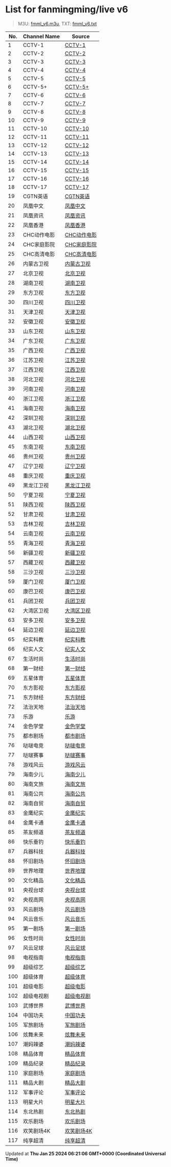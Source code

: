 # List for **fanmingming/live v6**

> M3U: [fmml_v6.m3u](/fmml_v6.m3u), TXT: [fmml_v6.txt](/txt/fmml_v6.txt)

| No.  | Channel Name | Source |
| --- | ------------ | --- |
| 1 | CCTV-1 | [CCTV-1](http://dbiptv.sn.chinamobile.com/PLTV/88888888/224/3221226231/1.m3u8) |
| 2 | CCTV-2 | [CCTV-2](http://dbiptv.sn.chinamobile.com/PLTV/88888888/224/3221226195/1.m3u8) |
| 3 | CCTV-3 | [CCTV-3](http://dbiptv.sn.chinamobile.com/PLTV/88888888/224/3221226397/1.m3u8) |
| 4 | CCTV-4 | [CCTV-4](http://dbiptv.sn.chinamobile.com/PLTV/88888888/224/3221226191/1.m3u8) |
| 5 | CCTV-5 | [CCTV-5](http://dbiptv.sn.chinamobile.com/PLTV/88888888/224/3221226395/1.m3u8) |
| 6 | CCTV-5+ | [CCTV-5+](http://dbiptv.sn.chinamobile.com/PLTV/88888888/224/3221225761/1.m3u8) |
| 7 | CCTV-6 | [CCTV-6](http://dbiptv.sn.chinamobile.com/PLTV/88888888/224/3221226011/1.m3u8) |
| 8 | CCTV-7 | [CCTV-7](http://dbiptv.sn.chinamobile.com/PLTV/88888888/224/3221226192/1.m3u8) |
| 9 | CCTV-8 | [CCTV-8](http://dbiptv.sn.chinamobile.com/PLTV/88888888/224/3221226391/1.m3u8) |
| 10 | CCTV-9 | [CCTV-9](http://dbiptv.sn.chinamobile.com/PLTV/88888888/224/3221226197/1.m3u8) |
| 11 | CCTV-10 | [CCTV-10](http://dbiptv.sn.chinamobile.com/PLTV/88888888/224/3221226189/1.m3u8) |
| 12 | CCTV-11 | [CCTV-11](http://dbiptv.sn.chinamobile.com/PLTV/88888888/224/3221226240/1.m3u8) |
| 13 | CCTV-12 | [CCTV-12](http://dbiptv.sn.chinamobile.com/PLTV/88888888/224/3221226190/1.m3u8) |
| 14 | CCTV-13 | [CCTV-13](http://dbiptv.sn.chinamobile.com/PLTV/88888888/224/3221226233/1.m3u8) |
| 15 | CCTV-14 | [CCTV-14](http://dbiptv.sn.chinamobile.com/PLTV/88888888/224/3221226193/1.m3u8) |
| 16 | CCTV-15 | [CCTV-15](http://dbiptv.sn.chinamobile.com/PLTV/88888888/224/3221225785/1.m3u8) |
| 17 | CCTV-16 | [CCTV-16](http://dbiptv.sn.chinamobile.com/PLTV/88888888/224/3221226921/1.m3u8) |
| 18 | CCTV-17 | [CCTV-17](http://dbiptv.sn.chinamobile.com/PLTV/88888888/224/3221226198/1.m3u8) |
| 19 | CGTN英语 | [CGTN英语](http://dbiptv.sn.chinamobile.com/PLTV/88888888/224/3221225745/1.m3u8) |
| 20 | 凤凰中文 | [凤凰中文](https://0472.org/hls/youzaiSB/fhzw.m3u8) |
| 21 | 凤凰资讯 | [凤凰资讯](https://0472.org/hls/youzaiSB/fhzx.m3u8) |
| 22 | 凤凰香港 | [凤凰香港](https://0472.org/hls/youzaiSB/fhhk.m3u8) |
| 23 | CHC动作电影 | [CHC动作电影](http://dbiptv.sn.chinamobile.com/PLTV/88888888/224/3221226465/1.m3u8) |
| 24 | CHC家庭影院 | [CHC家庭影院](http://dbiptv.sn.chinamobile.com/PLTV/88888888/224/3221226462/1.m3u8) |
| 25 | CHC高清电影 | [CHC高清电影](http://dbiptv.sn.chinamobile.com/PLTV/88888888/224/3221226463/1.m3u8) |
| 26 | 内蒙古卫视 | [内蒙古卫视](http://[2409:8087:1a01:df::7005]:80/ottrrs.hl.chinamobile.com/PLTV/88888888/224/3221225634/index.m3u8) |
| 27 | 北京卫视 | [北京卫视](http://dbiptv.sn.chinamobile.com/PLTV/88888888/224/3221225796/1.m3u8) |
| 28 | 湖南卫视 | [湖南卫视](http://dbiptv.sn.chinamobile.com/PLTV/88888888/224/3221225799/1.m3u8) |
| 29 | 东方卫视 | [东方卫视](http://dbiptv.sn.chinamobile.com/PLTV/88888888/224/3221225797/1.m3u8) |
| 30 | 四川卫视 | [四川卫视](http://[2409:8087:1a01:df::7005]:80/ottrrs.hl.chinamobile.com/PLTV/88888888/224/3221226338/index.m3u8) |
| 31 | 天津卫视 | [天津卫视](http://dbiptv.sn.chinamobile.com/PLTV/88888888/224/3221226204/1.m3u8) |
| 32 | 安徽卫视 | [安徽卫视](http://dbiptv.sn.chinamobile.com/PLTV/88888888/224/3221226196/1.m3u8) |
| 33 | 山东卫视 | [山东卫视](http://dbiptv.sn.chinamobile.com/PLTV/88888888/224/3221226209/1.m3u8) |
| 34 | 广东卫视 | [广东卫视](http://dbiptv.sn.chinamobile.com/PLTV/88888888/224/3221225803/1.m3u8) |
| 35 | 广西卫视 | [广西卫视](http://[2409:8087:1a01:df::7005]:80/ottrrs.hl.chinamobile.com/PLTV/88888888/224/3221226380/index.m3u8) |
| 36 | 江苏卫视 | [江苏卫视](http://dbiptv.sn.chinamobile.com/PLTV/88888888/224/3221225800/1.m3u8) |
| 37 | 江西卫视 | [江西卫视](http://[2409:8087:1a01:df::7005]:80/ottrrs.hl.chinamobile.com/PLTV/88888888/224/3221226344/index.m3u8) |
| 38 | 河北卫视 | [河北卫视](http://[2409:8087:1a01:df::7005]:80/ottrrs.hl.chinamobile.com/PLTV/88888888/224/3221226406/index.m3u8) |
| 39 | 河南卫视 | [河南卫视](http://[2409:8087:1a01:df::7005]:80/ottrrs.hl.chinamobile.com/PLTV/88888888/224/3221226480/index.m3u8) |
| 40 | 浙江卫视 | [浙江卫视](http://dbiptv.sn.chinamobile.com/PLTV/88888888/224/3221225798/1.m3u8) |
| 41 | 海南卫视 | [海南卫视](http://[2409:8087:1a01:df::7005]:80/ottrrs.hl.chinamobile.com/PLTV/88888888/224/3221226465/index.m3u8) |
| 42 | 深圳卫视 | [深圳卫视](http://dbiptv.sn.chinamobile.com/PLTV/88888888/224/3221225801/1.m3u8) |
| 43 | 湖北卫视 | [湖北卫视](http://dbiptv.sn.chinamobile.com/PLTV/88888888/224/3221226206/1.m3u8) |
| 44 | 山西卫视 | [山西卫视](http://[2409:8087:1a01:df::7005]:80//ottrrs.hl.chinamobile.com/PLTV/88888888/224/3221225624/index.m3u8) |
| 45 | 东南卫视 | [东南卫视](http://[2409:8087:1a01:df::7005]:80/ottrrs.hl.chinamobile.com/PLTV/88888888/224/3221226341/index.m3u8) |
| 46 | 贵州卫视 | [贵州卫视](http://[2409:8087:1a01:df::7005]:80/ottrrs.hl.chinamobile.com/PLTV/88888888/224/3221226474/index.m3u8) |
| 47 | 辽宁卫视 | [辽宁卫视](http://dbiptv.sn.chinamobile.com/PLTV/88888888/224/3221226201/1.m3u8) |
| 48 | 重庆卫视 | [重庆卫视](http://dbiptv.sn.chinamobile.com/PLTV/88888888/224/3221226202/1.m3u8) |
| 49 | 黑龙江卫视 | [黑龙江卫视](http://dbiptv.sn.chinamobile.com/PLTV/88888888/224/3221226010/1.m3u8) |
| 50 | 宁夏卫视 | [宁夏卫视](http://[2409:8087:1a01:df::7005]:80/ottrrs.hl.chinamobile.com/PLTV/88888888/224/3221225632/index.m3u8) |
| 51 | 陕西卫视 | [陕西卫视](http://[2409:8087:1a01:df::7005]:80/ottrrs.hl.chinamobile.com/PLTV/88888888/224/3221225625/index.m3u8) |
| 52 | 甘肃卫视 | [甘肃卫视](http://[2409:8087:1a01:df::7005]:80/ottrrs.hl.chinamobile.com/PLTV/88888888/224/3221225633/index.m3u8) |
| 53 | 吉林卫视 | [吉林卫视](http://[2409:8087:1a01:df::7005]:80/ottrrs.hl.chinamobile.com/PLTV/88888888/224/3221226397/index.m3u8) |
| 54 | 云南卫视 | [云南卫视](http://[2409:8087:1a01:df::7005]:80/ottrrs.hl.chinamobile.com/PLTV/88888888/224/3221226444/index.m3u8) |
| 55 | 青海卫视 | [青海卫视](http://[2409:8087:1a01:df::7005]:80/ottrrs.hl.chinamobile.com/PLTV/88888888/224/3221225628/index.m3u8) |
| 56 | 新疆卫视 | [新疆卫视](http://[2409:8087:1a01:df::7005]:80/ottrrs.hl.chinamobile.com/PLTV/88888888/224/3221225635/index.m3u8) |
| 57 | 西藏卫视 | [西藏卫视](http://dbiptv.sn.chinamobile.com/PLTV/88888888/224/3221226212/1.m3u8) |
| 58 | 三沙卫视 | [三沙卫视](http://[2409:8087:5e01:34::21]:6610/ZTE_CMS/08984400000000060000000000000319/index.m3u8?) |
| 59 | 厦门卫视 | [厦门卫视](http://[2409:8087:5e01:34::23]:6610/ZTE_CMS/00000001000000060000000000000193/index.m3u8?) |
| 60 | 康巴卫视 | [康巴卫视](http://[2409:8087:1a01:df::7005]:80/ottrrs.hl.chinamobile.com/PLTV/88888888/224/3221225660/index.m3u8) |
| 61 | 兵团卫视 | [兵团卫视](http://[2409:8087:1a01:df::7005]:80/ottrrs.hl.chinamobile.com/PLTV/88888888/224/3221226439/index.m3u8) |
| 62 | 大湾区卫视 | [大湾区卫视](http://[2409:8087:1a01:df::7005]:80/ottrrs.hl.chinamobile.com/PLTV/88888888/224/3221226442/index.m3u8) |
| 63 | 安多卫视 | [安多卫视](http://[2409:8087:1a01:df::7005]:80/ottrrs.hl.chinamobile.com/PLTV/88888888/224/3221225659/index.m3u8) |
| 64 | 延边卫视 | [延边卫视](http://[2409:8087:1a01:df::7005]:80/ottrrs.hl.chinamobile.com/PLTV/88888888/224/3221226516/index.m3u8) |
| 65 | 纪实科教 | [纪实科教](http://dbiptv.sn.chinamobile.com/PLTV/88888888/224/3221226232/1.m3u8) |
| 66 | 纪实人文 | [纪实人文](http://dbiptv.sn.chinamobile.com/PLTV/88888888/224/3221226230/1.m3u8) |
| 67 | 生活时尚 | [生活时尚](http://[2409:8087:1e03:21::2]:6060/cms001/ch00000090990000001199/index.m3u8) |
| 68 | 第一财经 | [第一财经](http://dbiptv.sn.chinamobile.com/PLTV/88888888/224/3221226966/1.m3u8) |
| 69 | 五星体育 | [五星体育](http://[2409:8087:1e03:21::2]:6060/cms001/ch00000090990000001018/index.m3u8) |
| 70 | 东方影视 | [东方影视](http://[2409:8087:1e03:21::2]:6060/cms001/ch00000090990000001016/index.m3u8) |
| 71 | 东方财经 | [东方财经](http://[2409:8087:1e03:21::2]:6060/cms001/ch00000090990000001318/index.m3u8) |
| 72 | 法治天地 | [法治天地](http://[2409:8087:1e03:21::2]:6060/cms001/ch00000090990000001195/index.m3u8) |
| 73 | 乐游 | [乐游](http://dbiptv.sn.chinamobile.com/PLTV/88888888/224/3221226580/1.m3u8) |
| 74 | 金色学堂 | [金色学堂](http://dbiptv.sn.chinamobile.com/PLTV/88888888/224/3221226994/1.m3u8) |
| 75 | 都市剧场 | [都市剧场](http://dbiptv.sn.chinamobile.com/PLTV/88888888/224/3221226581/1.m3u8) |
| 76 | 哒啵电竞 | [哒啵电竞](http://dbiptv.sn.chinamobile.com/PLTV/88888888/224/3221226951/1.m3u8) |
| 77 | 哒啵赛事 | [哒啵赛事](http://dbiptv.sn.chinamobile.com/PLTV/88888888/224/3221226954/1.m3u8) |
| 78 | 游戏风云 | [游戏风云](http://dbiptv.sn.chinamobile.com/PLTV/88888888/224/3221226579/1.m3u8) |
| 79 | 海南少儿 | [海南少儿](http://[2409:8087:5e01:34::21]:6610/ZTE_CMS/08984400000000060000000000000323/index.m3u8?) |
| 80 | 海南文旅 | [海南文旅](http://[2409:8087:5e01:34::21]:6610/ZTE_CMS/08984400000000060000000000000322/index.m3u8?) |
| 81 | 海南公共 | [海南公共](http://[2409:8087:5e01:34::21]:6610/ZTE_CMS/08984400000000060000000000000382/index.m3u8?) |
| 82 | 海南自贸 | [海南自贸](http://[2409:8087:5e01:34::21]:6610/ZTE_CMS/08984400000000060000000000000320/index.m3u8?) |
| 83 | 金鹰纪实 | [金鹰纪实](http://dbiptv.sn.chinamobile.com/PLTV/88888888/224/3221226351/1.m3u8) |
| 84 | 金鹰卡通 | [金鹰卡通](http://[2409:8087:1e03:21::2]:6060/cms001/ch00000090990000001098/index.m3u8?) |
| 85 | 茶友频道 | [茶友频道](http://dbiptv.sn.chinamobile.com/PLTV/88888888/224/3221226808/1.m3u8) |
| 86 | 快乐垂钓 | [快乐垂钓](http://dbiptv.sn.chinamobile.com/PLTV/88888888/224/3221226805/1.m3u8) |
| 87 | 兵器科技 | [兵器科技](http://dbiptv.sn.chinamobile.com/PLTV/88888888/224/3221226975/1.m3u8) |
| 88 | 怀旧剧场 | [怀旧剧场](http://dbiptv.sn.chinamobile.com/PLTV/88888893/224/3221226972/1.m3u8) |
| 89 | 世界地理 | [世界地理](http://dbiptv.sn.chinamobile.com/PLTV/88888888/224/3221226947/1.m3u8) |
| 90 | 文化精品 | [文化精品](http://dbiptv.sn.chinamobile.com/PLTV/88888888/224/3221226981/1.m3u8) |
| 91 | 央视台球 | [央视台球](http://dbiptv.sn.chinamobile.com/PLTV/88888888/224/3221226956/1.m3u8) |
| 92 | 央视高网 | [央视高网](http://dbiptv.sn.chinamobile.com/PLTV/88888888/224/3221226978/1.m3u8) |
| 93 | 风云剧场 | [风云剧场](http://dbiptv.sn.chinamobile.com/PLTV/88888888/224/3221226950/1.m3u8) |
| 94 | 风云音乐 | [风云音乐](http://dbiptv.sn.chinamobile.com/PLTV/88888888/224/3221226953/1.m3u8) |
| 95 | 第一剧场 | [第一剧场](http://dbiptv.sn.chinamobile.com/PLTV/88888888/224/3221226959/1.m3u8) |
| 96 | 女性时尚 | [女性时尚](http://dbiptv.sn.chinamobile.com/PLTV/88888888/224/3221226969/1.m3u8) |
| 97 | 风云足球 | [风云足球](http://dbiptv.sn.chinamobile.com/PLTV/88888888/224/3221226984/1.m3u8) |
| 98 | 电视指南 | [电视指南](http://dbiptv.sn.chinamobile.com/PLTV/88888888/224/3221226987/1.m3u8) |
| 99 | 超级综艺 | [超级综艺](http://dbiptv.sn.chinamobile.com/PLTV/88888888/224/3221226009/1.m3u8) |
| 100 | 超级体育 | [超级体育](http://[2409:8087:1a01:df::7005]:80/ottrrs.hl.chinamobile.com/PLTV/88888888/224/3221225715/index.m3u8) |
| 101 | 超级电影 | [超级电影](http://[2409:8087:1a01:df::7005]:80/ottrrs.hl.chinamobile.com/PLTV/88888888/224/3221225717/index.m3u8) |
| 102 | 超级电视剧 | [超级电视剧](http://[2409:8087:1a01:df::7005]:80/ottrrs.hl.chinamobile.com/PLTV/88888888/224/3221225716/index.m3u8) |
| 103 | 武博世界 | [武博世界](http://[2409:8087:2001:20:2800:0:df6e:eb19]:80/wh7f454c46tw2554338791_49940138/ott.mobaibox.com/PLTV/3/224/3221227533/index.m3u8) |
| 104 | 中国功夫 | [中国功夫](http://[2409:8087:2001:20:2800:0:df6e:eb19]:80/wh7f454c46tw1934355864_2070028581/ott.mobaibox.com/PLTV/3/224/3221227530/index.m3u8) |
| 105 | 军旅剧场 | [军旅剧场](http://[2409:8087:2001:20:2800:0:df6e:eb06]:80/wh7f454c46tw1807611386_-262631246/ott.mobaibox.com/PLTV/3/224/3221227603/index.m3u8) |
| 106 | 炫舞未来 | [炫舞未来](http://[2409:8087:2001:20:2800:0:df6e:eb09]:80/wh7f454c46tw2582593423_1721070986/ott.mobaibox.com/PLTV/3/224/3221227475/index.m3u8) |
| 107 | 潮妈辣婆 | [潮妈辣婆](http://[2409:8087:2001:20:2800:0:df6e:eb19]:80/wh7f454c46tw1705588260_46164741/ott.mobaibox.com/PLTV/3/224/3221227527/index.m3u8) |
| 108 | 精品体育 | [精品体育](http://[2409:8087:2001:20:2800:0:df6e:eb1b]:80/wh7f454c46tw2797725038_-2054878207/ott.mobaibox.com/PLTV/3/224/3221227615/index.m3u8) |
| 109 | 精品纪录 | [精品纪录](http://[2409:8087:2001:20:2800:0:df6e:eb1a]:80/wh7f454c46tw2837435881_530071425/ott.mobaibox.com/PLTV/3/224/3221227547/index.m3u8) |
| 110 | 家庭剧场 | [家庭剧场](http://[2409:8087:2001:20:2800:0:df6e:eb06]:80/wh7f454c46tw3441504651_1879058580/ott.mobaibox.com/PLTV/3/224/3221227600/index.m3u8) |
| 111 | 精品大剧 | [精品大剧](http://[2409:8087:2001:20:2800:0:df6e:eb1a]:80/wh7f454c46tw2817459161_-1430429466/ott.mobaibox.com/PLTV/3/224/3221227618/index.m3u8) |
| 112 | 军事评论 | [军事评论](http://[2409:8087:2001:20:2800:0:df6e:eb18]:80/wh7f454c46tw3373254713_-1111569189/ott.mobaibox.com/PLTV/3/224/3221227544/index.m3u8) |
| 113 | 明星大片 | [明星大片](http://[2409:8087:2001:20:2800:0:df6e:eb18]:80/wh7f454c46tw2856695654_946966165/ott.mobaibox.com/PLTV/3/224/3221227594/index.m3u8) |
| 114 | 东北热剧 | [东北热剧](http://[2409:8087:1a01:df::7005]:80/ottrrs.hl.chinamobile.com/PLTV/88888888/224/3221225741/index.m3u8) |
| 115 | 欢乐剧场 | [欢乐剧场](http://[2409:8087:1a01:df::7005]:80/ottrrs.hl.chinamobile.com/PLTV/88888888/224/3221225742/index.m3u8) |
| 116 | 欢笑剧场4K | [欢笑剧场4K](http://dbiptv.sn.chinamobile.com/PLTV/88888888/224/3221226582/1.m3u8) |
| 117 | 纯享超清 | [纯享超清](http://[2409:8087:2001:20:2800:0:df6e:eb26]:80/ott.mobaibox.com/PLTV/3/224/3221228472/index.m3u8) |

Updated at **Thu Jan 25 2024 06:21:06 GMT+0000 (Coordinated Universal Time)**

